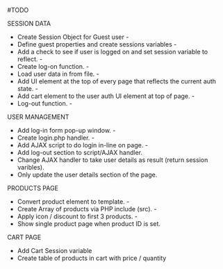 #TODO

SESSION DATA

- Create Session Object for Guest user -
- Define guest properties and create sessions variables -
- Add a check to see if user is logged on and set session variable to reflect. -
- Create log-on function. -
- Load user data in from file. -
- Add UI element at the top of every page that reflects the current auth state. -
- Add cart element to the user auth UI element at top of page. -
- Log-out function. -

USER MANAGEMENT

- Add log-in form pop-up window. -
- Create login.php handler. -
- Add AJAX script to do login in-line on page. -
- Add log-out section to script/AJAX handler.
- Change AJAX handler to take user details as result (return session varibles).
- Only update the user details section of the page.

PRODUCTS PAGE

- Convert product element to template. -
- Create Array of products via PHP include (src). -
- Apply icon / discount to first 3 products. -
- Show single product page when product ID is set.

CART PAGE

- Add Cart Session variable
- Create table of products in cart with price / quantity
